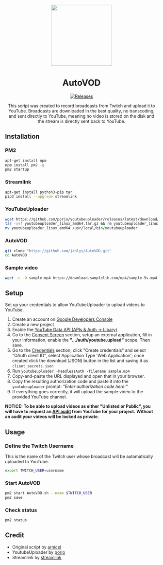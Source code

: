 <p align="center"><img src="https://i.imgur.com/P2Ks26s.png" width="200"></p>

<h1 align="center">AutoVOD</h1>
<p align="center">
<a href="https://img.shields.io/github/v/release/jenslys/AutoVOD.svg"></a>
<a href="https://github.com/jenslys/AutoVOD/releases/"><img src="https://img.shields.io/github/v/release/jenslys/AutoVOD.svg" alt="Releases"></a>
<p align="center">This script was created to record broadcasts from Twitch and upload it to YouTube.
Broadcasts are downloaded in the best quality, no transcoding, and sent directly to YouTube, meaning no video is stored on the disk and the stream is directly sent back to YouTube.</p>
</p>

## Installation

### PM2

```bash
apt-get install npm
npm install pm2 -g
pm2 startup
```

### Streamlink

```bash
apt-get install python3-pip tar
pip3 install --upgrade streamlink
```

### YouTubeUploader

```bash
wget https://github.com/porjo/youtubeuploader/releases/latest/download/youtubeuploader_linux_amd64.tar.gz
tar -xvf youtubeuploader_linux_amd64.tar.gz && rm youtubeuploader_linux_amd64.tar.gz
mv youtubeuploader_linux_amd64 /usr/local/bin/youtubeuploader
```

### AutoVOD

```bash
git clone "https://github.com/jenlys/AutoVOD.git"
cd AutoVOD
```

### Sample video

```bash
wget -c -O sample.mp4 https://download.samplelib.com/mp4/sample-5s.mp4
```

## Setup

Set up your credentials to allow YouTubeUploader to upload videos to YouTube.

1. Create an account on [Google Developers Console](https://console.developers.google.com)
1. Create a new project
1. Enable the [YouTube Data API (APIs & Auth -> Libary)](https://console.cloud.google.com/apis/library/youtube.googleapis.com)
1. Go to the [Consent Screen](https://console.cloud.google.com/apis/credentials/consent) section, setup an external application, fill in your information, enable the **".../auth/youtube.upload"** scope. Then save.
1. Go to the [Credentials](https://console.cloud.google.com/apis/api/youtube.googleapis.com/credentials) section, click "Create credentials" and select "OAuth client ID", select Application Type 'Web Application'; once created click the download (JSON) button in the list and saving it as `client_secrets.json`
1. Run `youtubeuploader -headlessAuth -filename sample.mp4`
1. Copy-and-paste the URL displayed and open that in your browser.
1. Copy the resulting authorization code and paste it into the `youtubeuploader` prompt: _"Enter authorization code here:"_
1. If everything goes correctly, it will upload the sample video to the provided YouTube channel.

**NOTICE: To be able to upload videos as either "Unlisted or Public", you will have to request an [API audit](https://support.google.com/youtube/contact/yt_api_form) from YouTube for your project.** **Without an audit your videos will be locked as private.**

## Usage

### Define the Twitch Username

This is the name of the Twitch user whose broadcast will be automatically uploaded to YouTube.

```bash
export TWITCH_USER=username
```

### Start AutoVOD

```bash
pm2 start AutoVOD.sh --name $TWITCH_USER
pm2 save
```

### Check status

```bash
pm2 status
```

## Credit

- Original script by [arnicel](https://github.com/arnicel/autoTwitchToYouTube)
- YoutubeUploader by [porjo](https://github.com/porjo/youtubeuploader)
- Streamlink by [streamlink](https://github.com/streamlink/streamlink)

